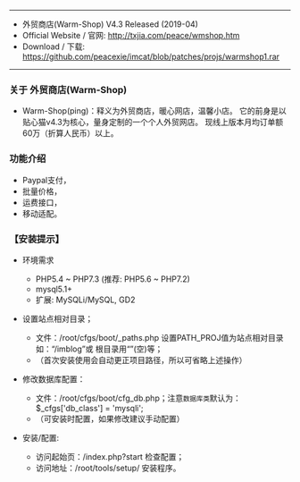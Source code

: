 

--- --- --- --- --- --- --- --- --- 

* 外贸商店(Warm-Shop) V4.3 Released (2019-04)
* Official Website / 官网: http://txjia.com/peace/wmshop.htm
* Download / 下载: https://github.com/peacexie/imcat/blob/patches/projs/warmshop1.rar

--- --- --- --- --- --- --- --- --- 


### 关于 外贸商店(Warm-Shop)

* Warm-Shop(ping)：释义为外贸商店，暖心网店，温馨小店。
  它的前身是以贴心猫v4.3为核心，量身定制的一个个人外贸网店。
  现线上版本月均订单额60万（折算人民币）以上。


### 功能介绍

* Paypal支付，
* 批量价格，
* 运费接口，
* 移动适配。


### 【安装提示】

* 环境需求
  - PHP5.4 ~ PHP7.3 (推荐: PHP5.6 ~ PHP7.2)
  - mysql5.1+
  - 扩展: MySQLi/MySQL, GD2

* 设置站点相对目录；
  - 文件：/root/cfgs/boot/_paths.php 设置PATH_PROJ值为站点相对目录如：“/imblog”或 根目录用“”(空)等；
  - （首次安装使用会自动更正项目路径，所以可省略上述操作）

* 修改数据库配置：
  - 文件：/root/cfgs/boot/cfg_db.php；注意`数据库类`默认为：$_cfgs['db_class'] = 'mysqli';
  - （可安装时配置，如果修改建议手动配置）

* 安装/配置: 
  - 访问起始页：/index.php?start 检查配置；
  - 访问地址：/root/tools/setup/ 安装程序。

